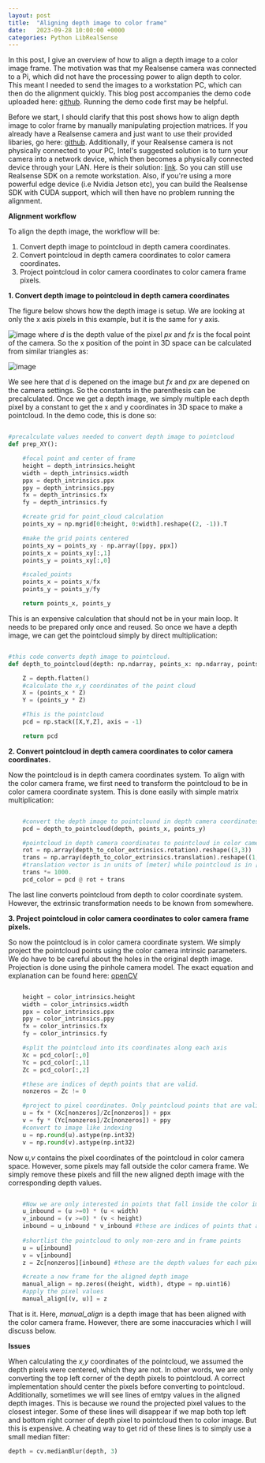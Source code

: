 ```yaml
---
layout: post
title:  "Aligning depth image to color frame"
date:   2023-09-28 10:00:00 +0000
categories: Python LibRealSense
---
```


In this post, I give an overview of how to align a depth image to a color image frame. The motivation was that my Realsense camera was connected to a Pi, which did not have the processing power to align depth to color. This meant I needed to send the images to a workstation PC, which can then do the alignment quickly.
This blog post accompanies the demo code uploaded here: [github](https://github.com/TemugeB/manual_align_depth_to_color). Running the demo code first may be helpful.

Before we start, I should clarify that this post shows how to align depth image to color frame by manually manipulating projection matrices. If you already have a Realsense camera and just want to use their provided libaries, go here: [github](https://github.com/IntelRealSense/librealsense/blob/master/wrappers/python/examples/align-depth2color.py). 
Additionally, if your Realsense camera is not physically connected to your PC, Intel's suggested solution is to turn your camera into a network device, which then becomes a physically connected device through your LAN. Here is their solution: [link](https://dev.intelrealsense.com/docs/open-source-ethernet-networking-for-intel-realsense-depth-cameras). So you can still use Realsense SDK on a remote workstation. Also, if you're using a more powerful edge device (i.e Nvidia Jetson etc), you can build the Realsense SDK with CUDA support, which will then have no problem running the alignment.

**Alignment workflow**

To align the depth image, the workflow will be:
1. Convert depth image to pointcloud in depth camera coordinates.
2. Convert pointcloud in depth camera coordinates to color camera coordinates.
3. Project pointcloud in color camera coordinates to color camera frame pixels.

**1. Convert depth image to pointcloud in depth camera coordinates**

The figure below shows how the depth image is setup. We are looking at only the x axis pixels in this example, but it is the same for y axis.

![image](https://github.com/TemugeB/temugeb.github.io/assets/36071915/4345d961-ed2c-41db-a4f2-9a87f540c121)
where _d_ is the depth value of the pixel _px_ and _fx_ is the focal point of the camera. So the x position of the point in 3D space can be calculated from similar triangles as:

![image](https://github.com/TemugeB/temugeb.github.io/assets/36071915/cecbc2ca-6b4a-4f45-bb5d-6b5dc76f42f8)

We see here that _d_ is depened on the image but _fx_ and _px_ are depened on the camera settings. So the constants in the parenthesis can be precalculated. Once we get a depth image, we simply multiple each depth pixel by a constant to get the x and y coordinates in 3D space to make a pointcloud. In the demo code, this is done so:

```python

#precalculate values needed to convert depth image to pointcloud
def prep_XY():

    #focal point and center of frame
    height = depth_intrinsics.height
    width = depth_intrinsics.width
    ppx = depth_intrinsics.ppx
    ppy = depth_intrinsics.ppy
    fx = depth_intrinsics.fx
    fy = depth_intrinsics.fy

    #create grid for point_cloud calculation
    points_xy = np.mgrid[0:height, 0:width].reshape((2, -1)).T

    #make the grid points centered
    points_xy = points_xy - np.array([ppy, ppx])
    points_x = points_xy[:,1]
    points_y = points_xy[:,0]

    #scaled_points
    points_x = points_x/fx
    points_y = points_y/fy

    return points_x, points_y
```
This is an expensive calculation that should not be in your main loop. It needs to be prepared only once and reused. So once we have a depth image, we can get the pointcloud simply by direct multiplication:

```python

#this code converts depth image to pointcloud.
def depth_to_pointcloud(depth: np.ndarray, points_x: np.ndarray, points_y:np.ndarray) -> np.ndarray:

    Z = depth.flatten()
    #calculate the x,y coordinates of the point cloud
    X = (points_x * Z)
    Y = (points_y * Z)

    #This is the pointcloud
    pcd = np.stack([X,Y,Z], axis = -1)

    return pcd
```

**2. Convert pointcloud in depth camera coordinates to color camera coordinates.**

Now the pointcloud is in depth camera coordinates system. To align with the color camera frame, we first need to transform the pointcloud to be in color camera coordinate system. This is done easily with simple matrix multiplication:

```python

    #convert the depth image to pointclound in depth camera coordinates
    pcd = depth_to_pointcloud(depth, points_x, points_y)

    #pointcloud in depth camera coordinates to pointcloud in color camera coordinates
    rot = np.array(depth_to_color_extrinsics.rotation).reshape((3,3))
    trans = np.array(depth_to_color_extrinsics.translation).reshape((1,3))
    #translation vector is in units of [meter] while pointcloud is in [milimeter]. So a convertion is necessary
    trans *= 1000.
    pcd_color = pcd @ rot + trans
```
The last line converts pointcloud from depth to color coordinate system. However, the extrinsic transformation needs to be known from somewhere.


**3. Project pointcloud in color camera coordinates to color camera frame pixels.**

So now the pointcloud is in color camera coordinate system. We simply project the pointcloud points using the color camera intrinsic parameters. We do have to be careful about the holes in the original depth image.
Projection is done using the pinhole camera model. The exact equation and explanation can be found here: [openCV](https://docs.opencv.org/3.4/d9/d0c/group__calib3d.html#:~:text=equivalent%20to%20the%20following)

```python

    height = color_intrinsics.height
    width = color_intrinsics.width
    ppx = color_intrinsics.ppx
    ppy = color_intrinsics.ppy
    fx = color_intrinsics.fx
    fy = color_intrinsics.fy

    #split the pointcloud into its coordinates along each axis
    Xc = pcd_color[:,0]
    Yc = pcd_color[:,1]
    Zc = pcd_color[:,2]

    #these are indices of depth points that are valid. 
    nonzeros = Zc != 0

    #project to pixel coordinates. Only pointcloud points that are valid.
    u = fx * (Xc[nonzeros]/Zc[nonzeros]) + ppx
    v = fy * (Yc[nonzeros]/Zc[nonzeros]) + ppy
    #convert to image like indexing
    u = np.round(u).astype(np.int32)
    v = np.round(v).astype(np.int32)
```
Now _u,v_ contains the pixel coordinates of the pointcloud in color camera space. However, some pixels may fall outside the color camera frame. We simply remove these pixels and fill the new aligned depth image with the corresponding depth values.

```python

    #Now we are only interested in points that fall inside the color image frame
    u_inbound = (u >=0) * (u < width)
    v_inbound = (v >=0) * (v < height)
    inbound = u_inbound * v_inbound #these are indices of points that are inside the color camera frame
    
    #shortlist the pointcloud to only non-zero and in frame points
    u = u[inbound]
    v = v[inbound]
    z = Zc[nonzeros][inbound] #these are the depth values for each pixel

    #create a new frame for the aligned depth image
    manual_align = np.zeros((height, width), dtype = np.uint16)
    #apply the pixel values
    manual_align[(v, u)] = z
```

That is it. Here, _manual_align_ is a depth image that has been aligned with the color camera frame. However, there are some inaccuracies which I will discuss below.

**Issues**

When calculating the _x,y_ coordinates of the pointcloud, we assumed the depth pixels were centered, which they are not. In other words, we are only converting the top left corner of the depth pixels to pointcloud. A correct implementation should center the pixels before converting to pointcloud.
Additionally, sometimes we will see lines of emtpy values in the aligned depth images. This is because we round the projected pixel values to the closest integer. Some of these lines will disappear if we map both top left and bottom right corner of depth pixel to pointcloud then to color image. But this is expensive. A cheating way to get rid of these lines is to simply use a small median filter:
```python
depth = cv.medianBlur(depth, 3)
```
